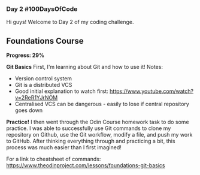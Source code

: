 ### Day 2 #100DaysOfCode

Hi guys! Welcome to Day 2 of my coding challenge.

## Foundations Course
**Progress: 29%**

**Git Basics**
First, I'm learning about Git and how to use it!
Notes:
- Version control system
- Git is a distributed VCS
- Good initial explanation to watch first: https://www.youtube.com/watch?v=2ReR1YJrNOM
- Centralised VCS can be dangerous - easily to lose if central repository goes down

**Practice!**
I then went through the Odin Course homework task to do some practice. I was able to successfully use Git commands to clone my repository on Github, use the Git workflow, modify a file, and push my work to GitHub. After thinking everything through and practicing a bit, this process was much easier than I first imagined!

For a link to cheatsheet of commands: 
https://www.theodinproject.com/lessons/foundations-git-basics

